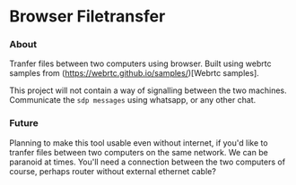 # Browser Filetransfer
### About
Tranfer files between two computers using browser. Built using webrtc samples from (https://webrtc.github.io/samples/)[Webrtc samples].

This project will not contain a way of signalling between the two machines. Communicate the `sdp messages` using whatsapp, or any other chat.

### Future
Planning to make this tool usable even without internet, if you'd like to tranfer files between two computers on the same network. We can be paranoid at times. You'll need a connection between the two computers of course, perhaps router without external ethernet cable?
